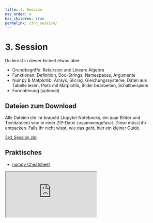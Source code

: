 ```yaml
---
title: 3. Session
nav_order: 4
has_children: true
permalink: /3rd_session/
---
```


# 3. Session

Du lernst in dieser Einheit etwas über

* Grundbegriffe: Rekursion und Lineare Algebra
* Funktionen: Definition, Doc-Strings, Namespaces, Argumente
* Numpy & Matplotlib: Arrays, Slicing, Gleichungssysteme, Daten aus Tabelle lesen,
Plots mit Matplotlib, Bilder bearbeiten, Schallbeispiele
* Formatierung (optional)


## Dateien zum Download
Alle Dateien die ihr braucht (Jupyter Notebooks, ein paar Bilder und Textdateien) sind in einer ZIP-Datei zusammengefasst. Diese müsst ihr entpacken. Falls ihr nicht wisst, wie das geht, hier ein kleiner Guide.

[3rd_Session.zip](./3rd_Session.zip)

## Praktisches

* [numpy Cheatsheet](https://s3.amazonaws.com/assets.datacamp.com/blog_assets/Numpy_Python_Cheat_Sheet.pdf)



<div class="iframe-container">
<iframe src="https://www.youtube.com/embed/wMAMJX_BMiM" allowfullscreen></iframe>
</div>
